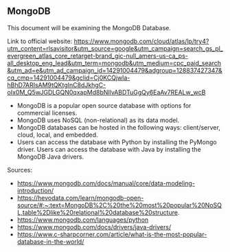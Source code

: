 ## MongoDB
This document will be examining the MongoDB Database.

Link to official website: https://www.mongodb.com/cloud/atlas/lp/try4?utm_content=rlsavisitor&utm_source=google&utm_campaign=search_gs_pl_evergreen_atlas_core_retarget-brand_gic-null_amers-us-ca_ps-all_desktop_eng_lead&utm_term=mongodb&utm_medium=cpc_paid_search&utm_ad=e&utm_ad_campaign_id=14291004479&adgroup=128837427347&cq_cmp=14291004479&gclid=Cj0KCQjwla-hBhD7ARIsAM9tQKtgInC8dJkhgC-oIx0M_Q5wJGDLGQN0qxapMd8bNIlvABDTuGgQy6EaAv7REALw_wcB

* MongoDB is a popular open source database with options for commercial licenses.
* MongoDB uses NoSQL (non-relational) as its data model.
* MongoDB databases can be hosted in the following ways: client/server, cloud, local, and embedded.
* Users can access the database with Python by installing the PyMongo driver. Users can access the database with Java by installing the MongoDB Java drivers.

Sources:
* https://www.mongodb.com/docs/manual/core/data-modeling-introduction/
* https://hevodata.com/learn/mongodb-open-source/#:~:text=MongoDB%2C%20the%20most%20popular%20NoSQL,table%2Dlike%20relational%20database%20structure.
* https://www.mongodb.com/languages/python
* https://www.mongodb.com/docs/drivers/java-drivers/
* https://www.c-sharpcorner.com/article/what-is-the-most-popular-database-in-the-world/
